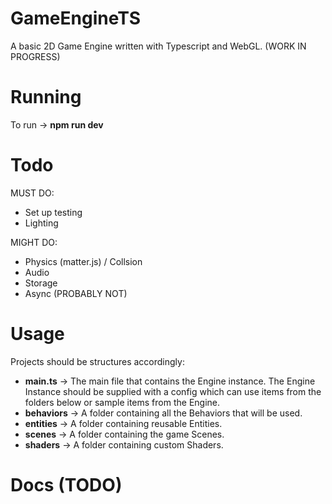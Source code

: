 # GameEngineTS
A basic 2D Game Engine written with Typescript and WebGL. (WORK IN PROGRESS)


# Running
To run -> **npm run dev**


# Todo
MUST DO:
- Set up testing
- Lighting

MIGHT DO:
- Physics (matter.js) / Collsion
- Audio
- Storage
- Async (PROBABLY NOT)


# Usage
Projects should be structures accordingly:

- **main.ts** -> The main file that contains the Engine instance. The Engine Instance should be supplied with a config which can use items from the folders below or sample items from the Engine.
- **behaviors** -> A folder containing all the Behaviors that will be used.
- **entities** -> A folder containing reusable Entities.
- **scenes** -> A folder containing the game Scenes.
- **shaders** -> A folder containing custom Shaders.


# Docs (TODO)
